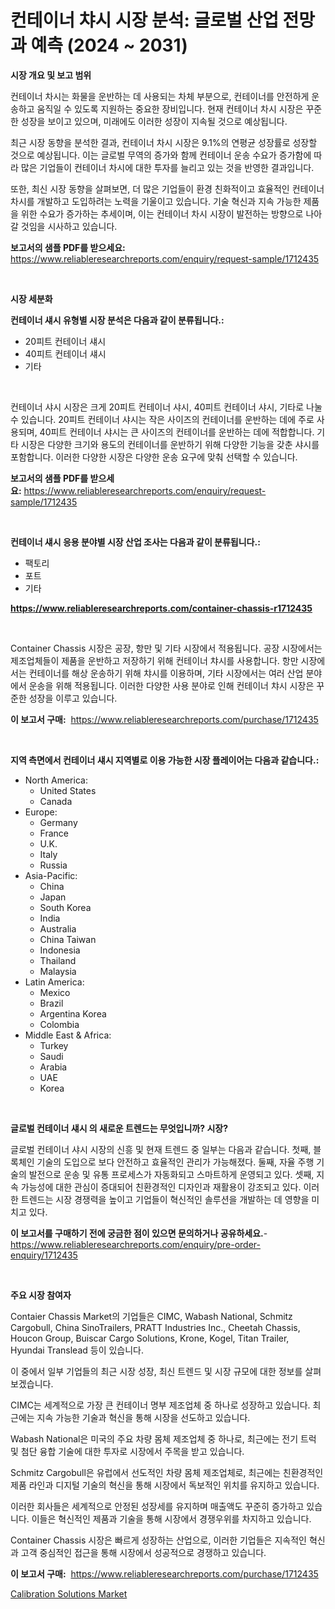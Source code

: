 <p><h1>컨테이너 챠시 시장 분석: 글로벌 산업 전망과 예측 (2024 ~ 2031)</h1></p><p><strong>시장 개요 및 보고 범위</strong></p>
<p><p>컨테이너 차시는 화물을 운반하는 데 사용되는 차체 부분으로, 컨테이너를 안전하게 운송하고 움직일 수 있도록 지원하는 중요한 장비입니다. 현재 컨테이너 차시 시장은 꾸준한 성장을 보이고 있으며, 미래에도 이러한 성장이 지속될 것으로 예상됩니다. </p><p>최근 시장 동향을 분석한 결과, 컨테이너 차시 시장은 9.1%의 연평균 성장률로 성장할 것으로 예상됩니다. 이는 글로벌 무역의 증가와 함께 컨테이너 운송 수요가 증가함에 따라 많은 기업들이 컨테이너 차시에 대한 투자를 늘리고 있는 것을 반영한 결과입니다. </p><p>또한, 최신 시장 동향을 살펴보면, 더 많은 기업들이 환경 친화적이고 효율적인 컨테이너 차시를 개발하고 도입하려는 노력을 기울이고 있습니다. 기술 혁신과 지속 가능한 제품을 위한 수요가 증가하는 추세이며, 이는 컨테이너 차시 시장이 발전하는 방향으로 나아갈 것임을 시사하고 있습니다.</p></p>
<p><strong>보고서의 샘플 PDF를 받으세요:</strong> <a href="https://www.reliableresearchreports.com/enquiry/request-sample/1712435">https://www.reliableresearchreports.com/enquiry/request-sample/1712435</a></p>
<p>&nbsp;</p>
<p><strong>시장 세분화</strong></p>
<p><strong>컨테이너 섀시 유형별 시장 분석은 다음과 같이 분류됩니다.:</strong></p>
<p><ul><li>20피트 컨테이너 섀시</li><li>40피트 컨테이너 섀시</li><li>기타</li></ul></p>
<p>&nbsp;</p>
<p><p>컨테이너 샤시 시장은 크게 20피트 컨테이너 샤시, 40피트 컨테이너 샤시, 기타로 나눌 수 있습니다. 20피트 컨테이너 샤시는 작은 사이즈의 컨테이너를 운반하는 데에 주로 사용되며, 40피트 컨테이너 샤시는 큰 사이즈의 컨테이너를 운반하는 데에 적합합니다. 기타 시장은 다양한 크기와 용도의 컨테이너를 운반하기 위해 다양한 기능을 갖춘 샤시를 포함합니다. 이러한 다양한 시장은 다양한 운송 요구에 맞춰 선택할 수 있습니다.</p></p>
<p><strong>보고서의 샘플 PDF를 받으세요:</strong>&nbsp;<a href="https://www.reliableresearchreports.com/enquiry/request-sample/1712435">https://www.reliableresearchreports.com/enquiry/request-sample/1712435</a></p>
<p>&nbsp;</p>
<p><strong> 컨테이너 섀시 응용 분야별 시장 산업 조사는 다음과 같이 분류됩니다.:</strong></p>
<p><ul><li>팩토리</li><li>포트</li><li>기타</li></ul></p>
<p><strong><a href="https://www.reliableresearchreports.com/container-chassis-r1712435">https://www.reliableresearchreports.com/container-chassis-r1712435</a></strong></p>
<p>&nbsp;</p>
<p><p>Container Chassis 시장은 공장, 항만 및 기타 시장에서 적용됩니다. 공장 시장에서는 제조업체들이 제품을 운반하고 저장하기 위해 컨테이너 챠시를 사용합니다. 항만 시장에서는 컨테이너를 해상 운송하기 위해 챠시를 이용하며, 기타 시장에서는 여러 산업 분야에서 운송을 위해 적용됩니다. 이러한 다양한 사용 분야로 인해 컨테이너 챠시 시장은 꾸준한 성장을 이루고 있습니다.</p></p>
<p><strong>이 보고서 구매:</strong>&nbsp; <a href="https://www.reliableresearchreports.com/purchase/1712435">https://www.reliableresearchreports.com/purchase/1712435</a></p>
<p>&nbsp;</p>
<p><strong>지역 측면에서 컨테이너 섀시 지역별로 이용 가능한 시장 플레이어는 다음과 같습니다.:</strong></p>
<p><ul>
    <li>
        North America:
        <ul>
            <li>United States</li>
            <li>Canada</li>
        </ul>
    </li>
    <li>
        Europe:
        <ul>
            <li>Germany</li>
            <li>France</li>
            <li>U.K.</li>
            <li>Italy</li>
            <li>Russia</li>
        </ul>
    </li>
    <li>
        Asia-Pacific:
        <ul>
            <li>China</li>
            <li>Japan</li>
            <li>South Korea</li>
            <li>India</li>
            <li>Australia</li>
            <li>China Taiwan</li>
            <li>Indonesia</li>
            <li>Thailand</li>
            <li>Malaysia</li>
        </ul>
    </li>
    <li>
        Latin America:
        <ul>
            <li>Mexico</li>
            <li>Brazil</li>
            <li>Argentina Korea</li>
            <li>Colombia</li>
        </ul>
    </li>
    <li>
        Middle East & Africa:
        <ul>
            <li>Turkey</li>
            <li>Saudi</li>
            <li>Arabia</li>
            <li>UAE</li>
            <li>Korea</li>
        </ul>
    </li>
    </ul></p>
<p>&nbsp;</p>
<p><strong>글로벌 컨테이너 섀시 의 새로운 트렌드는 무엇입니까? 시장?</strong></p>
<p><p>글로벌 컨테이너 샤시 시장의 신흥 및 현재 트렌드 중 일부는 다음과 같습니다. 첫째, 블록체인 기술의 도입으로 보다 안전하고 효율적인 관리가 가능해졌다. 둘째, 자율 주행 기술의 발전으로 운송 및 유통 프로세스가 자동화되고 스마트하게 운영되고 있다. 셋째, 지속 가능성에 대한 관심이 증대되어 친환경적인 디자인과 재활용이 강조되고 있다. 이러한 트렌드는 시장 경쟁력을 높이고 기업들이 혁신적인 솔루션을 개발하는 데 영향을 미치고 있다.</p></p>
<p><strong>이 보고서를 구매하기 전에 궁금한 점이 있으면 문의하거나 공유하세요.</strong>- <a href="https://www.reliableresearchreports.com/enquiry/pre-order-enquiry/1712435">https://www.reliableresearchreports.com/enquiry/pre-order-enquiry/1712435</a></p>
<p>&nbsp;</p>
<p><strong>주요 시장 참여자</strong></p>
<p><p>Contaier Chassis Market의 기업들은 CIMC, Wabash National, Schmitz Cargobull, China SinoTrailers, PRATT Industries Inc., Cheetah Chassis, Houcon Group, Buiscar Cargo Solutions, Krone, Kogel, Titan Trailer, Hyundai Translead 등이 있습니다. </p><p>이 중에서 일부 기업들의 최근 시장 성장, 최신 트렌드 및 시장 규모에 대한 정보를 살펴보겠습니다. </p><p>CIMC는 세계적으로 가장 큰 컨테이너 명부 제조업체 중 하나로 성장하고 있습니다. 최근에는 지속 가능한 기술과 혁신을 통해 시장을 선도하고 있습니다. </p><p>Wabash National은 미국의 주요 차량 몸체 제조업체 중 하나로, 최근에는 전기 트럭 및 첨단 융합 기술에 대한 투자로 시장에서 주목을 받고 있습니다. </p><p>Schmitz Cargobull은 유럽에서 선도적인 차량 몸체 제조업체로, 최근에는 친환경적인 제품 라인과 디지털 기술의 혁신을 통해 시장에서 독보적인 위치를 유지하고 있습니다. </p><p>이러한 회사들은 세계적으로 안정된 성장세를 유지하며 매출액도 꾸준히 증가하고 있습니다. 이들은 혁신적인 제품과 기술을 통해 시장에서 경쟁우위를 차지하고 있습니다. </p><p>Container Chassis 시장은 빠르게 성장하는 산업으로, 이러한 기업들은 지속적인 혁신과 고객 중심적인 접근을 통해 시장에서 성공적으로 경쟁하고 있습니다.</p></p>
<p><strong>이 보고서 구매:</strong>&nbsp;&nbsp;<a href="https://www.reliableresearchreports.com/purchase/1712435">https://www.reliableresearchreports.com/purchase/1712435</a></p>
<p><p><a href="https://butternut-bug-553.notion.site/Calibration-Solutions-Market-Analysis-Examines-its-Scope-on-Growth-Opportunities-and-Forecasted-Tre-03694e58a90f43268c716caacd19311d">Calibration Solutions Market</a></p></p>